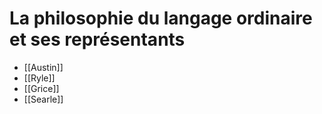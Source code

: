 # La philosophie du langage ordinaire et ses représentants

- [[Austin]]
- [[Ryle]]
- [[Grice]]
- [[Searle]]
